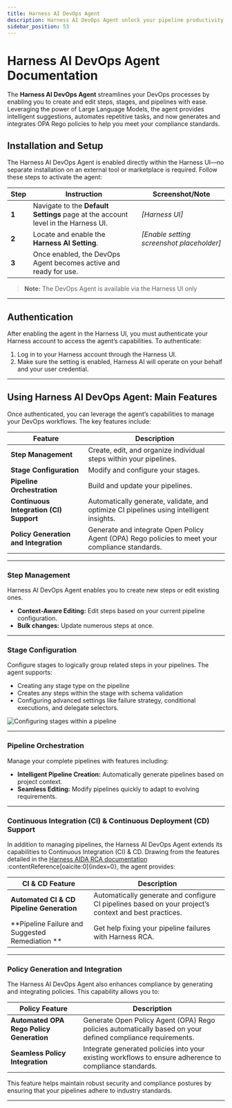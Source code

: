 ```yaml
---
title: Harness AI DevOps Agent
description: Harness AI DevOps Agent unlock your pipeline productivity
sidebar_position: 53
---
```

# Harness AI DevOps Agent Documentation

The **Harness AI DevOps Agent** streamlines your DevOps processes by enabling you to create and edit steps, stages, and pipelines with ease. Leveraging the power of Large Language Models, the agent provides intelligent suggestions, automates repetitive tasks, and now generates and integrates OPA Rego policies to help you meet your compliance standards.


## Installation and Setup

The Harness AI DevOps Agent is enabled directly within the Harness UI—no separate installation on an external tool or marketplace is required. Follow these steps to activate the agent:

| **Step** | **Instruction** | **Screenshot/Note** |
|----------|-----------------|---------------------|
| **1**    | Navigate to the **Default Settings** page at the account level in the Harness UI. | *[Harness UI]* |
| **2**    | Locate and enable the **Harness AI Setting**. | *[Enable setting screenshot placeholder]* |
| **3**    | Once enabled, the DevOps Agent becomes active and ready for use. | |

> **Note:** The DevOps Agent is available via the Harness UI only

---

## Authentication

After enabling the agent in the Harness UI, you must authenticate your Harness account to access the agent’s capabilities. To authenticate:

1. Log in to your Harness account through the Harness UI.
2. Make sure the setting is enabled, Harness AI will operate on your behalf and your user credential.



---

## Using Harness AI DevOps Agent: Main Features

Once authenticated, you can leverage the agent’s capabilities to manage your DevOps workflows. The key features include:

| **Feature**                            | **Description**                                                                                                       |
|----------------------------------------|-----------------------------------------------------------------------------------------------------------------------|
| **Step Management**                    | Create, edit, and organize individual steps within your pipelines.                                                   |
| **Stage Configuration**                | Modify and configure your stages.                                              |
| **Pipeline Orchestration**             | Build and update your pipelines.                                 |
| **Continuous Integration (CI) Support**| Automatically generate, validate, and optimize CI pipelines using intelligent insights.                              |
| **Policy Generation and Integration**  | Generate and integrate Open Policy Agent (OPA) Rego policies to meet your compliance standards.                        |

---

### Step Management

Harness AI DevOps Agent enables you to create new steps or edit existing ones.

- **Context-Aware Editing:** Edit steps based on your current pipeline configuration.
- **Bulk changes:** Update numerous steps at once. 


---

### Stage Configuration

Configure stages to logically group related steps in your pipelines. The agent supports:

- Creating any stage type on the pipeline
- Creates any steps within the stage with schema validation
- Configuring advanced settings like failure strategy, conditional executions, and delegate selectors.

![Configuring stages within a pipeline](./static/devops_stages.png)

---

### Pipeline Orchestration

Manage your complete pipelines with features including:

- **Intelligent Pipeline Creation:** Automatically generate pipelines based on project context.
- **Seamless Editing:** Modify pipelines quickly to adapt to evolving requirements.


---

### Continuous Integration (CI) & Continuous Deployment (CD) Support

In addition to managing pipelines, the Harness AI DevOps Agent extends its capabilities to Continuous Integration (CI) & CD. Drawing from the features detailed in the [Harness AIDA RCA documentation](https://developer.harness.io/docs/platform/harness-aida/aida-ci) :contentReference[oaicite:0]{index=0}, the agent provides:

| **CI & CD Feature**                         | **Description**                                                                                             |
|----------------------------------------|-------------------------------------------------------------------------------------------------------------|
| **Automated CI & CD Pipeline Generation**   | Automatically generate and configure CI pipelines based on your project’s context and best practices.       |
| **Pipeline Failure and Suggested Remediation **      | Get help fixing your pipeline failures with Harness RCA.             |


---

### Policy Generation and Integration

The Harness AI DevOps Agent also enhances compliance by generating and integrating policies. This capability allows you to:

| **Policy Feature**                        | **Description**                                                                                             |
|-------------------------------------------|-------------------------------------------------------------------------------------------------------------|
| **Automated OPA Rego Policy Generation**  | Generate Open Policy Agent (OPA) Rego policies automatically based on your defined compliance requirements.  |
| **Seamless Policy Integration**           | Integrate generated policies into your existing workflows to ensure adherence to compliance standards.      |

This feature helps maintain robust security and compliance postures by ensuring that your pipelines adhere to industry standards.

---
